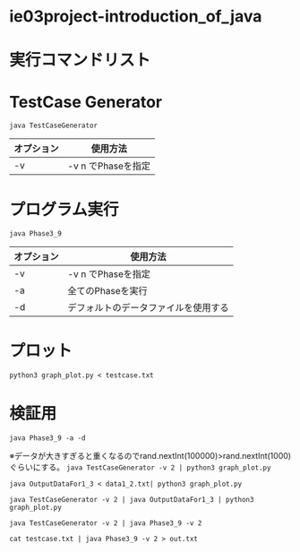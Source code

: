 # ie03project-introduction_of_java

# 実行コマンドリスト

# TestCase Generator
```java TestCaseGenerator```

|オプション|使用方法|
|---|---|
|-v|-v n でPhaseを指定|

# プログラム実行
```java Phase3_9```

|オプション|使用方法|
|---|---|
|-v|-v n でPhaseを指定|
|-a|全てのPhaseを実行|
|-d|デフォルトのデータファイルを使用する|


# プロット
```python3 graph_plot.py < testcase.txt```


# 検証用
```java Phase3_9 -a -d```


※データが大きすぎると重くなるのでrand.nextInt(100000)>rand.nextInt(1000)ぐらいにする。
```java TestCaseGenerator -v 2 | python3 graph_plot.py```


```java OutputDataFor1_3 < data1_2.txt| python3 graph_plot.py```


```java TestCaseGenerator -v 2 | java OutputDataFor1_3 | python3 graph_plot.py```


```java TestCaseGenerator -v 2 | java Phase3_9 -v 2```

```cat testcase.txt | java Phase3_9 -v 2 > out.txt```

